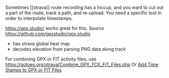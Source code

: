 Sometimes [[strava]] route recording has a hiccup, and you want to cut out a part of the route, track a path, and re-upload.
You need a specific tool in order to interpolate timestamps.

https://gpx.studio/ works great for this.
Source https://github.com/gpxstudio/gpx.studio
-  has strava global heat map
 - decodes elevation from parsing PNG data along track

For combining GPX or FIT activity files, use https://gotoes.org/strava/Combine_GPX_TCX_FIT_Files.php
Or [Add Time Stamps to GPX or FIT Files](https://gotoes.org/strava/Add_Timestamps_To_GPX.php)
